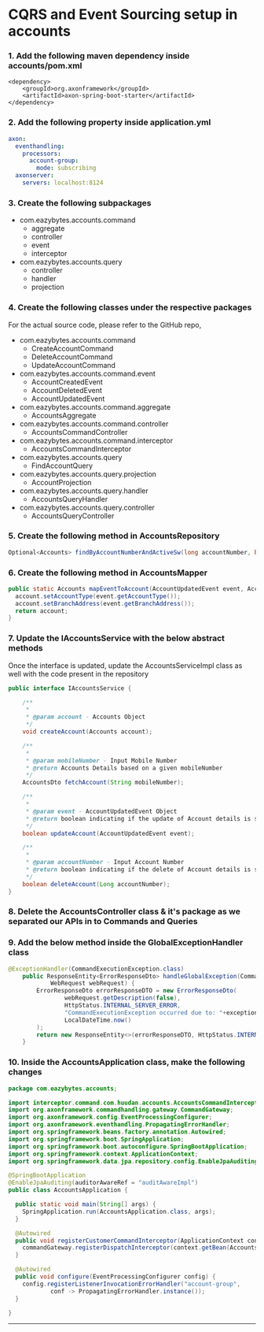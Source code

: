 # CQRS and Event Sourcing setup in accounts

### 1. Add the following maven dependency inside **accounts/pom.xml**

```
<dependency>
    <groupId>org.axonframework</groupId>
    <artifactId>axon-spring-boot-starter</artifactId>
</dependency>
```
### 2. Add the following property inside application.yml

```yaml
axon:
  eventhandling:
    processors:
      account-group:
        mode: subscribing
  axonserver:
    servers: localhost:8124
```
### 3. Create the following subpackages

- com.eazybytes.accounts.command
    -   aggregate
    - controller
    - event
    - interceptor
- com.eazybytes.accounts.query
  - controller
  - handler
  - projection

### 4. Create the following classes under the respective packages
For the actual source code, please refer to the GitHub repo,
  - com.eazybytes.accounts.command
    - CreateAccountCommand
    - DeleteAccountCommand
    - UpdateAccountCommand
- com.eazybytes.accounts.command.event
  - AccountCreatedEvent
  - AccountDeletedEvent
  - AccountUpdatedEvent
- com.eazybytes.accounts.command.aggregate
  - AccountsAggregate
- com.eazybytes.accounts.command.controller
  - AccountsCommandController
- com.eazybytes.accounts.command.interceptor
  - AccountsCommandInterceptor
- com.eazybytes.accounts.query
  - FindAccountQuery
- com.eazybytes.accounts.query.projection
  - AccountProjection
- com.eazybytes.accounts.query.handler
  - AccountsQueryHandler
- com.eazybytes.accounts.query.controller
  - AccountsQueryController

### 5. Create the following method in AccountsRepository

```java
Optional<Accounts> findByAccountNumberAndActiveSw(long accountNumber, boolean active);
```

### 6. Create the following method in AccountsMapper

```java
public static Accounts mapEventToAccount(AccountUpdatedEvent event, Accounts account) {
  account.setAccountType(event.getAccountType());
  account.setBranchAddress(event.getBranchAddress());
  return account;
}
```

### 7. Update the IAccountsService with the below abstract methods

Once the interface is updated, update the AccountsServiceImpl class as well with the code present in the repository

```java
public interface IAccountsService {

    /**
     *
     * @param account - Accounts Object
     */
    void createAccount(Accounts account);

    /**
     *
     * @param mobileNumber - Input Mobile Number
     * @return Accounts Details based on a given mobileNumber
     */
    AccountsDto fetchAccount(String mobileNumber);

    /**
     *
     * @param event - AccountUpdatedEvent Object
     * @return boolean indicating if the update of Account details is successful or not
     */
    boolean updateAccount(AccountUpdatedEvent event);

    /**
     *
     * @param accountNumber - Input Account Number
     * @return boolean indicating if the delete of Account details is successful or not
     */
    boolean deleteAccount(Long accountNumber);
}
```

### 8. Delete the AccountsController class & it's package as we separated our APIs in to Commands and Queries

### 9. Add the below method inside the GlobalExceptionHandler class

```java
@ExceptionHandler(CommandExecutionException.class)
    public ResponseEntity<ErrorResponseDto> handleGlobalException(CommandExecutionException exception,
            WebRequest webRequest) {
        ErrorResponseDto errorResponseDTO = new ErrorResponseDto(
                webRequest.getDescription(false),
                HttpStatus.INTERNAL_SERVER_ERROR,
                "CommandExecutionException occurred due to: "+exception.getMessage(),
                LocalDateTime.now()
        );
        return new ResponseEntity<>(errorResponseDTO, HttpStatus.INTERNAL_SERVER_ERROR);
    }
```

### 10. Inside the AccountsApplication class, make the following changes

```java
package com.eazybytes.accounts;

import interceptor.command.com.huudan.accounts.AccountsCommandInterceptor;
import org.axonframework.commandhandling.gateway.CommandGateway;
import org.axonframework.config.EventProcessingConfigurer;
import org.axonframework.eventhandling.PropagatingErrorHandler;
import org.springframework.beans.factory.annotation.Autowired;
import org.springframework.boot.SpringApplication;
import org.springframework.boot.autoconfigure.SpringBootApplication;
import org.springframework.context.ApplicationContext;
import org.springframework.data.jpa.repository.config.EnableJpaAuditing;

@SpringBootApplication
@EnableJpaAuditing(auditorAwareRef = "auditAwareImpl")
public class AccountsApplication {

  public static void main(String[] args) {
    SpringApplication.run(AccountsApplication.class, args);
  }

  @Autowired
  public void registerCustomerCommandInterceptor(ApplicationContext context, CommandGateway commandGateway) {
    commandGateway.registerDispatchInterceptor(context.getBean(AccountsCommandInterceptor.class));
  }

  @Autowired
  public void configure(EventProcessingConfigurer config) {
    config.registerListenerInvocationErrorHandler("account-group",
            conf -> PropagatingErrorHandler.instance());
  }

}
```

---
